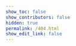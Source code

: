 ```yaml
---
show_toc: false
show_contributors: false
hidden: true
permalink: /404.html
show_edit_link: false
---
```


<NotFound/>
